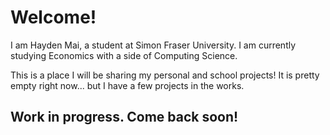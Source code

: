 # Welcome!
I am Hayden Mai, a student at Simon Fraser University. I am currently studying Economics with a side of Computing Science.

This is a place I will be sharing my personal and school projects! It is pretty empty right now... but I have a few projects in the works.

## Work in progress. Come back soon!
